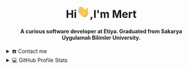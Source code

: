 <div align="center">
<h1 align="center">Hi<img width="35" src="https://github.com/1999AZZAR/1999AZZAR/blob/main/resources/img/waving.gif">,I'm Mert</h1>
<h4 align="center">A curious software developer at Etiya. Graduated from Sakarya Uygulamalı Bilimler University.</h4>
</div>

<details>
  <summary>☎️ Contact me</summary>
<div>
  <samp>
    <h2 align="center">😎 You can reach me by:</h2>
    <p align="center">
      <br/>
      <a href="https://www.linkedin.com/in/mertyilmaz41/" target="blank"><img align="center"
         src="https://img.shields.io/badge/linkedin-%231DA1F2.svg?style=for-the-badge&logo=linkedin&logoColor=white"
         alt="azzar" height="30"/></a>
    </p>
  <p align="center">
      <a href="https://www.instagram.com/merlakin/?hl=tr" target="blank"><img align="center"
         src="https://img.shields.io/badge/instagram-%23E4405F.svg?style=for-the-badge&logo=Instagram&logoColor=white"
         alt="azzar" height="30"/></a>
         
  </samp>
</div>
</details>

<details> 
  <summary>💻 GitHub Profile Stats</summary>
  <div>
    <h2 align="center"> 📊 Github stats </h2>
      <br/>
        <p align="center">
          <a href="https://github.com/MertYilmaz41">
          <img src="https://github-readme-stats.vercel.app/api/top-langs/?username=MertYilmaz41&langs_count=6&theme=gruvbox&layout=compact&hide_border=true" alt="MertYilmaz41 :: Top Langs" /></a>
        </p>
        <p align="center">
          <a href="https://github.com/MertYilmaz41">
          <img width="49.5%" src="https://github-readme-stats.vercel.app/api?username=MertYilmaz41&show_icons=true&theme=gruvbox&hide_border=true" />
          <img width="49.5%" src="https://github-readme-streak-stats.herokuapp.com/?user=MertYilmaz41&theme=gruvbox&hide_border=true" />
          </a>
       </p>
     <br>
  </div>    
</details>

